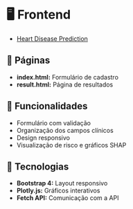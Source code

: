 # 🖥 Frontend

 - [Heart Disease Prediction](https://heart-disease-prediction-psi-ecru.vercel.app/)

## 🔸 Páginas

- **index.html:** Formulário de cadastro  
- **result.html:** Página de resultados  

## 🔸 Funcionalidades

- Formulário com validação
- Organização dos campos clínicos
- Design responsivo
- Visualização de risco e gráficos SHAP

## 🔸 Tecnologias

- **Bootstrap 4:** Layout responsivo
- **Plotly.js:** Gráficos interativos
- **Fetch API:** Comunicação com a API
